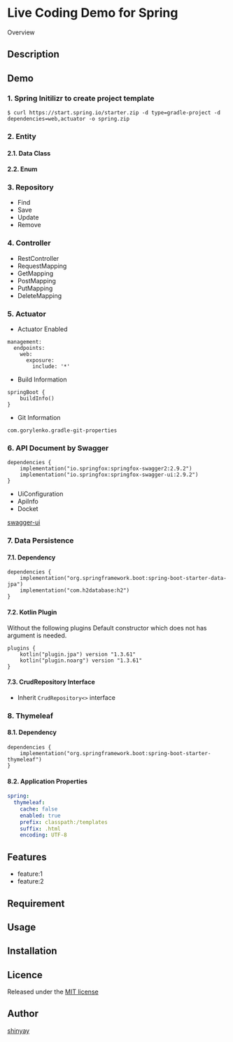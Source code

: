 # Live Coding Demo for Spring

Overview

## Description

## Demo

### 1. Spring Initilizr to create project template

```
$ curl https://start.spring.io/starter.zip -d type=gradle-project -d dependencies=web,actuator -o spring.zip
```

### 2. Entity
#### 2.1. Data Class
#### 2.2. Enum

### 3. Repository
- Find
- Save
- Update
- Remove

### 4. Controller
- RestController
- RequestMapping
- GetMapping
- PostMapping
- PutMapping
- DeleteMapping

### 5. Actuator
- Actuator Enabled
```
management:
  endpoints:
    web:
      exposure:
        include: '*'
```

- Build Information
```
springBoot {
	buildInfo()
}
```

- Git Information
```
com.gorylenko.gradle-git-properties
```

### 6. API Document by Swagger

```
dependencies {
	implementation("io.springfox:springfox-swagger2:2.9.2")
	implementation("io.springfox:springfox-swagger-ui:2.9.2")
}
```

- UiConfiguration
- ApiInfo
- Docket

[swagger-ui](http://localhost:8080/swagger-ui.html)

### 7. Data Persistence

#### 7.1. Dependency
```
dependencies {
	implementation("org.springframework.boot:spring-boot-starter-data-jpa")
	implementation("com.h2database:h2")
}
```

#### 7.2. Kotlin Plugin
Without the following plugins Default constructor which does not has argument is needed.

```
plugins {
	kotlin("plugin.jpa") version "1.3.61"
	kotlin("plugin.noarg") version "1.3.61"
}
```

#### 7.3. CrudRepository Interface
- Inherit `CrudRepository<>` interface

### 8. Thymeleaf
#### 8.1. Dependency
```
dependencies {
	implementation("org.springframework.boot:spring-boot-starter-thymeleaf")
}
```

#### 8.2. Application Properties
```yaml
spring:
  thymeleaf:
    cache: false
    enabled: true
    prefix: classpath:/templates
    suffix: .html
    encoding: UTF-8
```

## Features

- feature:1
- feature:2

## Requirement

## Usage

## Installation

## Licence

Released under the [MIT license](https://gist.githubusercontent.com/shinyay/56e54ee4c0e22db8211e05e70a63247e/raw/34c6fdd50d54aa8e23560c296424aeb61599aa71/LICENSE)

## Author

[shinyay](https://github.com/shinyay)

